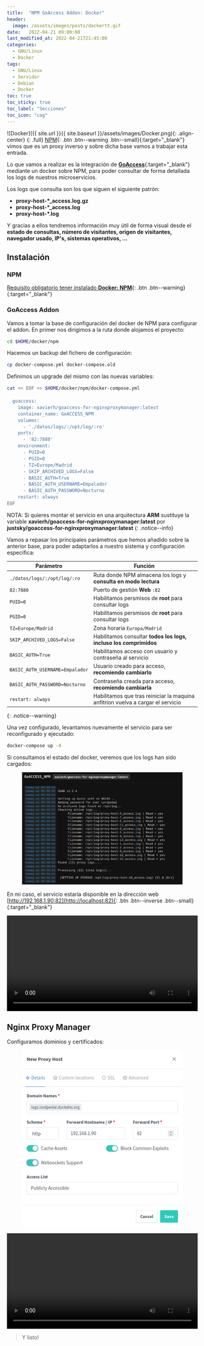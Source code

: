 ```yaml
---
title:  "NPM GoAccess Addon: Docker"
header:
  image: /assets/images/posts/dockertt.gif
date:   2022-04-21 09:00:00
last_modified_at: 2022-04-21T21:45:00
categories:
  - GNU/Linux
  - Docker
tags:
  - GNU/Linux
  - Servidor
  - Debian
  - Docker
toc: true
toc_sticky: true
toc_label: "Secciones"
toc_icon: "cog"
---
```


![Docker]({{ site.url }}{{ site.baseurl }}/assets/images/Docker.png){: .align-center}
{: .full}
[NPM](https://lordpedal.github.io/gnu/linux/docker/npm-docker/){: .btn .btn--warning .btn--small}{:target="_blank"} vimos que es un proxy inverso y sobre dicha base vamos a trabajar esta entrada.

Lo que vamos a realizar es la integración de [**GoAccess**](https://github.com/xavier-hernandez/goaccess-for-nginxproxymanager){:target="_blank"} mediante un docker sobre NPM, para poder consultar de forma detallada los logs de nuestros microservicios.

Los logs que consulta son los que siguen el siguiente patrón:

 - **proxy-host-*_access.log.gz**
 - **proxy-host-*_access.log**
 - **proxy-host-*.log**

Y gracias a ellos tendremos información muy útil de forma visual desde el **estado de consultas, número de visitantes, origen de visitantes, navegador usado, IP's, sistemas operativos, ...**

## Instalación

### NPM

[Requisito obligatorio tener instalado **Docker: NPM**](https://lordpedal.github.io/gnu/linux/docker/npm-docker/){: .btn .btn--warning}{:target="_blank"}

### GoAccess Addon

Vamos a tomar la base de configuración del docker de NPM para configurar el addon. En primer nos dirigimos a la ruta donde alojamos el proyecto:

```bash
cd $HOME/docker/npm
```

Hacemos un backup del fichero de configuración:

```bash
cp docker-compose.yml docker-compose.old
```

Definimos un upgrade del mismo con las nuevas variables:

```bash
cat << EOF >> $HOME/docker/npm/docker-compose.yml

  goaccess:
    image: xavierh/goaccess-for-nginxproxymanager:latest
    container_name: GoACCESS_NPM
    volumes:
      - './datos/logs/:/opt/log/:ro'
    ports:
      - '82:7880'
    environment:
      - PUID=0
      - PGID=0
      - TZ=Europe/Madrid
      - SKIP_ARCHIVED_LOGS=False
      - BASIC_AUTH=True
      - BASIC_AUTH_USERNAME=Empalador
      - BASIC_AUTH_PASSWORD=Nocturno
    restart: always
EOF
```

NOTA: Si quieres montar el servicio en una arquitectura **ARM** sustituye la variable **xavierh/goaccess-for-nginxproxymanager:latest** por **justsky/goaccess-for-nginxproxymanager:latest**
{: .notice--info}

Vamos a repasar los principales parámetros que hemos añadido sobre la anterior base, para poder adaptarlos a nuestro sistema y configuración especifica:

| Parámetro | Función |
| ------ | ------ |
| `./datos/logs/:/opt/log/:ro` | Ruta donde NPM almacena los logs y **consulta en modo lectura** |
| `82:7880` | Puerto de gestión **Web** `:82` |
| `PUID=0` | Habilitamos persmisos de **root** para consultar logs |
| `PGID=0` | Habilitamos persmisos de **root** para consultar logs |
| `TZ=Europe/Madrid` | Zona horaria `Europa/Madrid` |
| `SKIP_ARCHIVED_LOGS=False` | Habilitamos consultar **todos los logs, incluso los comprimidos** |
| `BASIC_AUTH=True` | Habilitamos acceso con usuario y contraseña al servicio |
| `BASIC_AUTH_USERNAME=Empalador` | Usuario creado para acceso, **recomiendo cambiarlo** |
| `BASIC_AUTH_PASSWORD=Nocturno` | Contraseña creada para acceso, **recomiendo cambiarla** |
| `restart: always` | Habilitamos que tras reiniciar la maquina anfitrion vuelva a cargar el servicio |
{: .notice--warning}

Una vez configurado, levantamos nuevamente el servicio para ser reconfigurado y ejecutado:

```bash
docker-compose up -d
```

Si consultamos el estado del docker, veremos que los logs han sido cargados:

<figure>
    <a href="/assets/images/posts/goaccess.png"><img src="/assets/images/posts/goaccess.png"></a>
</figure>

En mi caso, el servicio estaría disponible en la dirección web [http://192.168.1.90:82](http://localhost:82){: .btn .btn--inverse .btn--small}{:target="_blank"}

<div class="lordvideo">
   <video  style="display:block; width:100%; height:auto;" controls loop="loop">
       <source src="{{ site.baseurl }}/assets/videos/goaccess.mp4" type="video/mp4" />
   </video>
</div>

## Nginx Proxy Manager

Configuramos dominios y certificados:

<figure>
    <a href="/assets/images/posts/goaccess2.png"><img src="/assets/images/posts/goaccess2.png"></a>
</figure>

<div class="lordvideo">
   <video  style="display:block; width:100%; height:auto;" controls loop="loop">
       <source src="{{ site.baseurl }}/assets/videos/npm05.mp4" type="video/mp4" />
   </video>
</div>

> Y listo!
